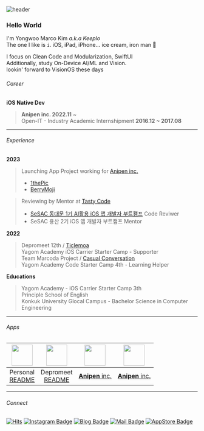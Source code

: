 ![header](https://capsule-render.vercel.app/api?type=Waving&color=timeGradient&height=300&section=header&text=Try%20again,%20Fail%20again,%20Fail%20better&fontSize=58&animation=twinkling)

### Hello World     
I'm Yongwoo Marco Kim _a.k.a Keeplo_  
The one I like is `i`. iOS, iPad, iPhone... ice cream, iron man 🙈 

I focus on Clean Code and Modularization, SwiftUI   
Additionally, study On-Device AI/ML and Vision.   
lookin' forward to VisionOS these days

###### Career
**iOS Native Dev**

> **Anipen inc. 2022.11** ~  
> Open-IT - Industry Academic Internshipment **2016.12 ~ 2017.08**

---

###### Experience
**2023**
> Launching App Project working for [Anipen inc.](https://www.anipen.com/)
>    - [1thePic](https://apps.apple.com/kr/app/1thepic/id6448253916)
>    - [BerryMoji](https://apps.apple.com/kr/app/%EB%B2%A0%EB%A6%AC%EB%AA%A8%EC%A7%80/id6504273337)

> Reviewing by Mentor at [Tasty Code](https://www.tastycode.kr/)
>    - [SeSAC 동대문 1기 AI활용 iOS 앱 개발자 부트캠프](https://sesac.seoul.kr/course/active/detail.do) Code Reviwer
>    - SeSAC 용산 2기 iOS 앱 개발자 부트캠프 Mentor

**2022**
> Depromeet 12th / [Ticlemoa](https://apps.apple.com/kr/app/ticlemoa/id1659267166)      
> Yagom Academy iOS Carrier Starter Camp - Supporter  
> Team Marcoda Project / [Casual Conversation](https://github.com/PSE-Applications/CasualConversation/projects?type=classic)  
> Yagom Academy Code Starter Camp 4th - Learning Helper   

**Educations**
> Yagom Academy - iOS Carrier Starter Camp 3th   
> Principle School of English   
> Konkuk University Glocal Campus - Bachelor Science in Computer Engineering    

--- 

###### Apps
|[<img src="https://www.notion.so/image/https%3A%2F%2Fs3-us-west-2.amazonaws.com%2Fsecure.notion-static.com%2F69a38380-1115-4931-a927-6fa25b595692%2Fappstore.png?table=block&id=48bd959c-7719-4ac1-b0cb-d4e4d9b7f7a7&spaceId=e6b8a7b9-cbae-4355-941e-ce441f218386&width=2000&userId=aaeaa0fd-5da4-499b-9277-7adf273dceea&cache=v2" width="55" height="55">](https://apps.apple.com/kr/app/id1642134370/)|[<img src="https://is2-ssl.mzstatic.com/image/thumb/Purple113/v4/11/75/0b/11750b22-86d4-be19-a5b7-2108075ba54f/AppIcon-0-1x_U007emarketing-0-5-0-85-220.png/460x0w.webp" width="55" height="55">](https://apps.apple.com/kr/app/ticlemoa/id1659267166)| [<img src="https://is4-ssl.mzstatic.com/image/thumb/Purple116/v4/da/e2/c4/dae2c4c6-afc4-aa5b-fe92-1ebba4d39e21/AppIcon-1x_U007emarketing-0-7-0-85-220.png/434x0w.webp" width="55" height="55">](https://apps.apple.com/kr/app/1thepic/id6448253916) | [<img src="https://is1-ssl.mzstatic.com/image/thumb/Purple221/v4/d8/34/95/d8349520-7799-5bc8-f6e4-6ca795d76635/AppIcon.production-1x_U007ephone-0-85-220-0.png/230x0w.webp" width="55" height="55">](https://apps.apple.com/kr/app/%EB%B2%A0%EB%A6%AC%EB%AA%A8%EC%A7%80/id6504273337) | 
|:-:|:-:|:-:|:-:|
| Personal <br> [README](https://github.com/PSE-Applications/CasualConversation/blob/main/README.md) | Depromeet <br> [README](https://github.com/depromeet/ticlemoa-iOS) | [**Anipen** inc.](https://www.anipen.com/) | [**Anipen** inc.](https://www.anipen.com/) |

---

###### Connect

[![Hits](https://hits.seeyoufarm.com/api/count/incr/badge.svg?url=https%3A%2F%2Fgithub.com%2FKeeplo&count_bg=%2381A1C1&title_bg=%2388C0D0&icon=&icon_color=%23D8DEE9&title=hits&edge_flat=false)](https://hits.seeyoufarm.com) [![Instagram Badge](https://img.shields.io/badge/-Instagram-81A1C1?logo=instagram&logoColor=E4405F&fontColor=D8DEE9&link=https://www.instagram.com/keepingitflow/)](https://www.instagram.com/keepingitflow/)  [![Blog Badge](https://img.shields.io/badge/-Tistory-81A1C1?logo=Tistory&logoColor=000000&fontColor=D8DEE9&link=https://keeplo.tistory.com)](https://keeplo.tistory.com)  [![Mail Badge](https://img.shields.io/badge/-Gmail-81A1C1?logo=Gmail&logoColor=EA4335&fontColor=D8DEE9&mailto:keepingitflow@gmail.com)](mailto:keepingitflow@gmail.com)  [![AppStore Badge](https://img.shields.io/badge/-AppStore-81A1C1?logo=AppStore&logoColor=0D96F6&fontColor=D8DEE9&link=https://apps.apple.com/kr/developer/yongwoo-kim/id1626062808)](https://apps.apple.com/kr/developer/yongwoo-kim/id1626062808)
